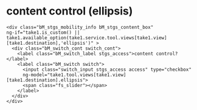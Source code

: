 # content control (ellipsis)

	<div class="bM_stgs_mobility_info bM_stgs_content_box" 
	ng-if="take1.is_custom() || take1.available_option(take1.service.tool.views[take1.view][take1.destination],'ellipsis')" >
	  <div class="bM_switch_cont switch_cont">
		<label class="bM_switch_label stgs_access">content control? </label>
		<label class="bM_switch switch">
		  <input class="switch_input stgs_access access" type="checkbox"
		  ng-model="take1.tool.views[take1.view][take1.destination].ellipsis">
		  <span class="fs_slider"></span>
		</label>
	  </div>
	</div>